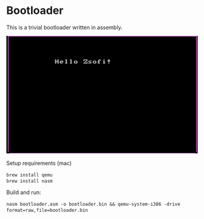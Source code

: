 # Bootloader

This is a trivial bootloader written in assembly.

![screenshot](screenshot.png)

Setup requirements (mac)
```
brew install qemu
brew install nasm
```

Build and run:
```
nasm bootloader.asm -o bootloader.bin && qemu-system-i386 -drive format=raw,file=bootloader.bin
```
